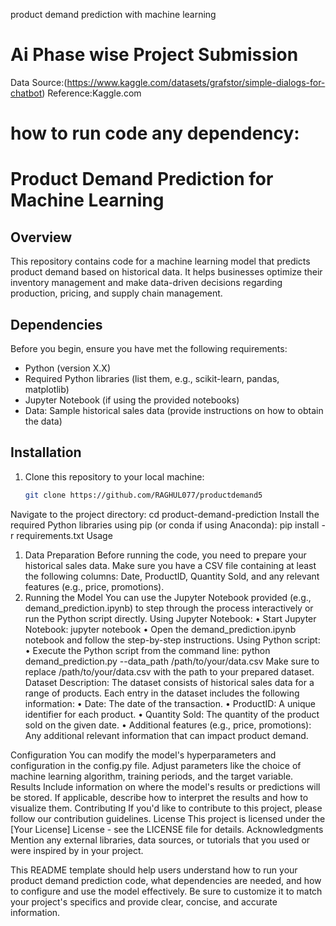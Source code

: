 product demand prediction with machine learning
# Ai Phase wise Project Submission

Data Source:(https://www.kaggle.com/datasets/grafstor/simple-dialogs-for-chatbot)
Reference:Kaggle.com

# how to run code any dependency:
# Product Demand Prediction for Machine Learning

## Overview

This repository contains code for a machine learning model that predicts product demand based on historical data. It helps businesses optimize their inventory management and make data-driven decisions regarding production, pricing, and supply chain management.

## Dependencies

Before you begin, ensure you have met the following requirements:

- Python (version X.X)
- Required Python libraries (list them, e.g., scikit-learn, pandas, matplotlib)
- Jupyter Notebook (if using the provided notebooks)
- Data: Sample historical sales data (provide instructions on how to obtain the data)

## Installation

1. Clone this repository to your local machine:

   ```bash
   git clone https://github.com/RAGHUL077/productdemand5

Navigate to the project directory:
cd product-demand-prediction
Install the required Python libraries using pip (or conda if using Anaconda):
pip install -r requirements.txt
Usage
1. Data Preparation
Before running the code, you need to prepare your historical sales data. Make sure you have a CSV file containing at least the following columns: Date, ProductID, Quantity Sold, and any relevant features (e.g., price, promotions).
2. Running the Model
You can use the Jupyter Notebook provided (e.g., demand_prediction.ipynb) to step through the process interactively or run the Python script directly.
Using Jupyter Notebook:
•	Start Jupyter Notebook:
                jupyter notebook
•	Open the demand_prediction.ipynb notebook and follow the step-by-step instructions.
Using Python script:
•	Execute the Python script from the command line:
          python demand_prediction.py --data_path /path/to/your/data.csv
Make sure to replace /path/to/your/data.csv with the path to your prepared dataset.
Dataset Description:
The dataset consists of historical sales data for a range of products. Each entry in the dataset includes the following information:
•	Date: The date of the transaction.
•	ProductID: A unique identifier for each product.
•	Quantity Sold: The quantity of the product sold on the given date.
•	Additional features (e.g., price, promotions): Any additional relevant information that can impact product demand.

Configuration
You can modify the model's hyperparameters and configuration in the config.py file. Adjust parameters like the choice of machine learning algorithm, training periods, and the target variable.
Results
Include information on where the model's results or predictions will be stored. If applicable, describe how to interpret the results and how to visualize them.
Contributing
If you'd like to contribute to this project, please follow our contribution guidelines.
License
This project is licensed under the [Your License] License - see the LICENSE file for details.
Acknowledgments
Mention any external libraries, data sources, or tutorials that you used or were inspired by in your project.

This README template should help users understand how to run your product demand prediction code, what dependencies are needed, and how to configure and use the model effectively. Be sure to customize it to match your project's specifics and provide clear, concise, and accurate information.
